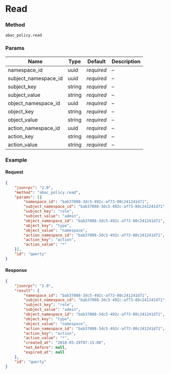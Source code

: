 # Read

### Method

```
abac_policy.read
```

### Params

Name                 | Type      | Default    | Description
-------------------- | --------- | ---------- | -----------
namespace_id         | uuid      | _required_ | –
subject_namespace_id | uuid      | _required_ | –
subject_key          | string    | _required_ | –
subject_value        | string    | _required_ | –
object_namespace_id  | uuid      | _required_ | –
object_key           | string    | _required_ | –
object_value         | string    | _required_ | –
action_namespace_id  | uuid      | _required_ | –
action_key           | string    | _required_ | –
action_value         | string    | _required_ | –

### Example

#### Request

```json
{
    "jsonrpc": "2.0",
    "method": "abac_policy.read",
    "params": [{
        "namespace_id": "bab37008-3dc5-492c-af73-80c241241d71",
        "subject_namespace_id": "bab37008-3dc5-492c-af73-80c241241d71",
        "subject_key": "role",
        "subject_value": "admin",
        "object_namespace_id": "bab37008-3dc5-492c-af73-80c241241d71",
        "object_key": "type",
        "object_value": "namespace",
        "action_namespace_id": "bab37008-3dc5-492c-af73-80c241241d71",
        "action_key": "action",
        "action_value": "*"
    }],
    "id": "qwerty"
}
```

#### Response

```json
{
    "jsonrpc": "2.0",
    "result": {
        "namespace_id": "bab37008-3dc5-492c-af73-80c241241d71",
        "subject_namespace_id": "bab37008-3dc5-492c-af73-80c241241d71",
        "subject_key": "role",
        "subject_value": "admin",
        "object_namespace_id": "bab37008-3dc5-492c-af73-80c241241d71",
        "object_key": "type",
        "object_value": "namespace",
        "action_namespace_id": "bab37008-3dc5-492c-af73-80c241241d71",
        "action_key": "action",
        "action_value": "*",
        "created_at": "2018-05-29T07:15:00",
        "not_before": null,
        "expired_at": null
    },
    "id": "qwerty"
}
```
